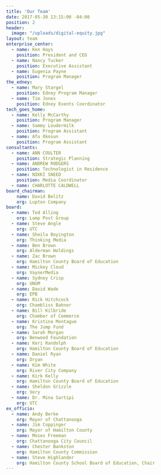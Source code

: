 ```yaml
---
title: 'Our Team'
date: 2017-05-30 13:15:00 -04:00
position: 2
header:
  image: "/uploads/digital-equity.jpg"
layout: team
enterprise_center:
  - name: Ken Hays
    position: President and CEO
  - name: Nancy Tucker
    position: Executive Assistant
  - name: Eugenia Payne
    position: Program Manager
the_edney:
  - name: Mary Stargel
    position: Edney Program Manager
  - name: Tim Jones
    position: Edney Events Coordinator
tech_goes_home:
  - name: Kelly McCarthy
    position: Program Manager
  - name: Sammy Loudermilk
    position: Program Assistant
  - name: Afu Okosun
    position: Program Assistant
consultants:
  - name: ANN COULTER
    position: Strategic Planning
  - name: ANDREW RODGERS
    position: Technologist in Residence
  - name: NIKKI SNEED
    position: Media Coordinator
  - name: CHARLOTTE CALDWELL
board_chairman:
    name: David Belitz
    org: Lupton Company
board:
  - name: Ted Alling
    org: Lamp Post Group
  - name: Steve Angle
    org: UTC
  - name: Sheila Boyington
    org: Thinking Media
  - name: Ben Brown
    org: Alderman Holdings
  - name: Zac Brown
    org: Hamilton County Board of Education
  - name: Mickey Cloud
    org: VaynerMedia
  - name: Sydney Crisp
    org: UNUM
  - name: David Wade
    org: EPB
  - name: Rick Hitchcock
    org: Chambliss Bahner
  - name: Bill Kilbride
    org: Chamber of Commerce
  - name: Kristina Montague
    org: The Jump Fund
  - name: Sarah Morgan
    org: Benwood Foundation
  - name: Keri Randolph
    org: Hamilton County Board of Education
  - name: Daniel Ryan
    org: Dryan
  - name: Kim White
    org: River City Company
  - name: Kirk Kelly
    org: Hamilton County Board of Education
  - name: Sheldon Grizzle
    org: Very
  - name: Dr. Mina Sartipi
    org: UTC
ex_officio:
  - name: Andy Berke
    org: Mayor of Chattanooga
  - name: Jim Coppinger
    org: Mayor of Hamilton County
  - name: Moses Freeman
    org: Chattanooga City Council
  - name: Chester Bankston
    org: Hamilton County Commission
  - name: Steve Highlander
    org: Hamilton County School Board of Education, Chair
---
```


